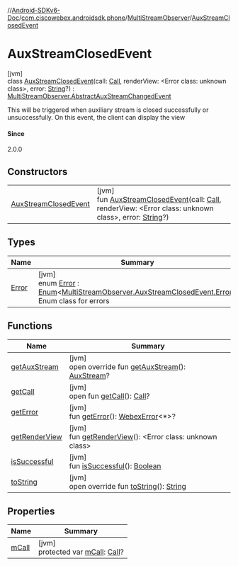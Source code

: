 //[Android-SDKv6-Doc](../../../../index.md)/[com.ciscowebex.androidsdk.phone](../../index.md)/[MultiStreamObserver](../index.md)/[AuxStreamClosedEvent](index.md)

# AuxStreamClosedEvent

[jvm]\
class [AuxStreamClosedEvent](index.md)(call: [Call](../../-call/index.md), renderView: &lt;Error class: unknown class&gt;, error: [String](https://kotlinlang.org/api/latest/jvm/stdlib/kotlin/-string/index.html)?) : [MultiStreamObserver.AbstractAuxStreamChangedEvent](../-abstract-aux-stream-changed-event/index.md)

This will be triggered when auxiliary stream is closed successfully or unsuccessfully. On this event, the client can display the view

#### Since

2.0.0

## Constructors

| | |
|---|---|
| [AuxStreamClosedEvent](-aux-stream-closed-event.md) | [jvm]<br>fun [AuxStreamClosedEvent](-aux-stream-closed-event.md)(call: [Call](../../-call/index.md), renderView: &lt;Error class: unknown class&gt;, error: [String](https://kotlinlang.org/api/latest/jvm/stdlib/kotlin/-string/index.html)?) |

## Types

| Name | Summary |
|---|---|
| [Error](-error/index.md) | [jvm]<br>enum [Error](-error/index.md) : [Enum](https://kotlinlang.org/api/latest/jvm/stdlib/kotlin/-enum/index.html)&lt;[MultiStreamObserver.AuxStreamClosedEvent.Error](-error/index.md)&gt; <br>Enum class for errors |

## Functions

| Name | Summary |
|---|---|
| [getAuxStream](../-abstract-aux-stream-changed-event/get-aux-stream.md) | [jvm]<br>open override fun [getAuxStream](../-abstract-aux-stream-changed-event/get-aux-stream.md)(): [AuxStream](../../-aux-stream/index.md)? |
| [getCall](../../-call-observer/-abstract-call-event/get-call.md) | [jvm]<br>open fun [getCall](../../-call-observer/-abstract-call-event/get-call.md)(): [Call](../../-call/index.md)? |
| [getError](get-error.md) | [jvm]<br>fun [getError](get-error.md)(): [WebexError](../../../com.ciscowebex.androidsdk/-webex-error/index.md)&lt;*&gt;? |
| [getRenderView](get-render-view.md) | [jvm]<br>fun [getRenderView](get-render-view.md)(): &lt;Error class: unknown class&gt; |
| [isSuccessful](is-successful.md) | [jvm]<br>fun [isSuccessful](is-successful.md)(): [Boolean](https://kotlinlang.org/api/latest/jvm/stdlib/kotlin/-boolean/index.html) |
| [toString](../-abstract-aux-stream-changed-event/to-string.md) | [jvm]<br>open override fun [toString](../-abstract-aux-stream-changed-event/to-string.md)(): [String](https://kotlinlang.org/api/latest/jvm/stdlib/kotlin/-string/index.html) |

## Properties

| Name | Summary |
|---|---|
| [mCall](../../-call-observer/-abstract-call-event/m-call.md) | [jvm]<br>protected var [mCall](../../-call-observer/-abstract-call-event/m-call.md): [Call](../../-call/index.md)? |
